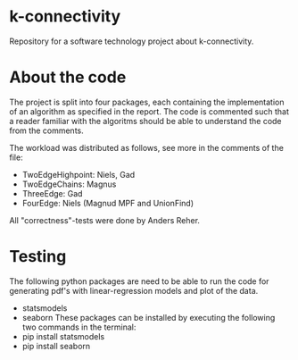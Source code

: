 # k-connectivity
Repository for a software technology project about k-connectivity.

# About the code
The project is split into four packages, each containing the implementation of an algorithm as specified in the report. The code is commented such that a reader familiar with the algoritms should be able to understand the code from the comments. 

The workload was distributed as follows, see more in the comments of the file:

- TwoEdgeHighpoint: Niels, Gad
- TwoEdgeChains: Magnus
- ThreeEdge: Gad
- FourEdge: Niels (Magnud MPF and UnionFind)

All "correctness"-tests were done by Anders Reher.

# Testing
The following python packages are need to be able to run the code for generating pdf's with linear-regression models and plot of the data.
- statsmodels
- seaborn
These packages can be installed by executing the following two commands in the terminal:
- pip install statsmodels
- pip install seaborn


